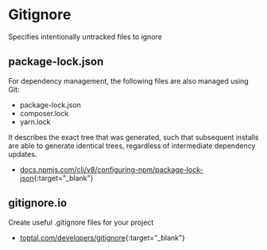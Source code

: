 # Gitignore

Specifies intentionally untracked files to ignore

## package-lock.json

For dependency management, the following files are also managed using Git:

- package-lock.json
- composer.lock
- yarn.lock

It describes the exact tree that was generated, such that subsequent installs are able to generate identical trees, regardless of intermediate dependency updates.

- [docs.npmjs.com/cli/v8/configuring-npm/package-lock-json](https://docs.npmjs.com/cli/v8/configuring-npm/package-lock-json/){:target="_blank"}

## gitignore.io

Create useful .gitignore files for your project

- [toptal.com/developers/gitignore](https://www.toptal.com/developers/gitignore){:target="_blank"}
